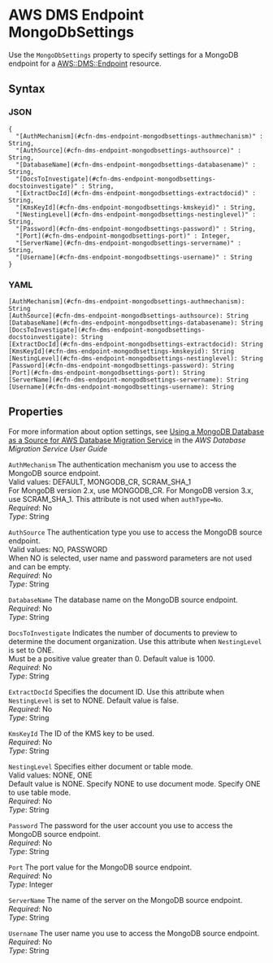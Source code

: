 # AWS DMS Endpoint MongoDbSettings<a name="aws-properties-dms-endpoint-mongodbsettings"></a>

Use the `MongoDbSettings` property to specify settings for a MongoDB endpoint for a [AWS::DMS::Endpoint](aws-resource-dms-endpoint.md) resource\.

## Syntax<a name="w4ab1c21c14d640b5"></a>

### JSON<a name="aws-properties-dms-endpoint-mongodbsettings-syntax.json"></a>

```
{
  "[AuthMechanism](#cfn-dms-endpoint-mongodbsettings-authmechanism)" : String,
  "[AuthSource](#cfn-dms-endpoint-mongodbsettings-authsource)" : String,
  "[DatabaseName](#cfn-dms-endpoint-mongodbsettings-databasename)" : String,
  "[DocsToInvestigate](#cfn-dms-endpoint-mongodbsettings-docstoinvestigate)" : String,
  "[ExtractDocId](#cfn-dms-endpoint-mongodbsettings-extractdocid)" : String,
  "[KmsKeyId](#cfn-dms-endpoint-mongodbsettings-kmskeyid)" : String,
  "[NestingLevel](#cfn-dms-endpoint-mongodbsettings-nestinglevel)" : String,
  "[Password](#cfn-dms-endpoint-mongodbsettings-password)" : String,
  "[Port](#cfn-dms-endpoint-mongodbsettings-port)" : Integer,
  "[ServerName](#cfn-dms-endpoint-mongodbsettings-servername)" : String,
  "[Username](#cfn-dms-endpoint-mongodbsettings-username)" : String
}
```

### YAML<a name="aws-properties-dms-endpoint-mongodbsettings-syntax.yaml"></a>

```
[AuthMechanism](#cfn-dms-endpoint-mongodbsettings-authmechanism): String
[AuthSource](#cfn-dms-endpoint-mongodbsettings-authsource): String
[DatabaseName](#cfn-dms-endpoint-mongodbsettings-databasename): String
[DocsToInvestigate](#cfn-dms-endpoint-mongodbsettings-docstoinvestigate): String
[ExtractDocId](#cfn-dms-endpoint-mongodbsettings-extractdocid): String
[KmsKeyId](#cfn-dms-endpoint-mongodbsettings-kmskeyid): String
[NestingLevel](#cfn-dms-endpoint-mongodbsettings-nestinglevel): String
[Password](#cfn-dms-endpoint-mongodbsettings-password): String
[Port](#cfn-dms-endpoint-mongodbsettings-port): String
[ServerName](#cfn-dms-endpoint-mongodbsettings-servername): String
[Username](#cfn-dms-endpoint-mongodbsettings-username): String
```

## Properties<a name="w4ab1c21c14d640b7"></a>

For more information about option settings, see [Using a MongoDB Database as a Source for AWS Database Migration Service](https://docs.aws.amazon.com/dms/latest/userguide/CHAP_Source.MongoDB.html) in the *AWS Database Migration Service User Guide*

`AuthMechanism`  <a name="cfn-dms-endpoint-mongodbsettings-authmechanism"></a>
 The authentication mechanism you use to access the MongoDB source endpoint\.   
Valid values: DEFAULT, MONGODB\_CR, SCRAM\_SHA\_1   
For MongoDB version 2\.x, use MONGODB\_CR\. For MongoDB version 3\.x, use SCRAM\_SHA\_1\. This attribute is not used when `authType=No`\.   
*Required*: No  
*Type*: String

`AuthSource`  <a name="cfn-dms-endpoint-mongodbsettings-authsource"></a>
 The authentication type you use to access the MongoDB source endpoint\.   
Valid values: NO, PASSWORD   
When NO is selected, user name and password parameters are not used and can be empty\.   
*Required*: No  
*Type*: String

`DatabaseName`  <a name="cfn-dms-endpoint-mongodbsettings-databasename"></a>
The database name on the MongoDB source endpoint\.  
*Required*: No  
*Type*: String

`DocsToInvestigate`  <a name="cfn-dms-endpoint-mongodbsettings-docstoinvestigate"></a>
 Indicates the number of documents to preview to determine the document organization\. Use this attribute when `NestingLevel` is set to ONE\.  
Must be a positive value greater than 0\. Default value is 1000\.  
*Required*: No  
*Type*: String

`ExtractDocId`  <a name="cfn-dms-endpoint-mongodbsettings-extractdocid"></a>
 Specifies the document ID\. Use this attribute when `NestingLevel` is set to NONE\. Default value is false\.   
*Required*: No  
*Type*: String

`KmsKeyId`  <a name="cfn-dms-endpoint-mongodbsettings-kmskeyid"></a>
The ID of the KMS key to be used\.  
*Required*: No  
*Type*: String

`NestingLevel`  <a name="cfn-dms-endpoint-mongodbsettings-nestinglevel"></a>
 Specifies either document or table mode\.   
Valid values: NONE, ONE  
Default value is NONE\. Specify NONE to use document mode\. Specify ONE to use table mode\.   
*Required*: No  
*Type*: String

`Password`  <a name="cfn-dms-endpoint-mongodbsettings-password"></a>
 The password for the user account you use to access the MongoDB source endpoint\.  
*Required*: No  
*Type*: String

`Port`  <a name="cfn-dms-endpoint-mongodbsettings-port"></a>
The port value for the MongoDB source endpoint\.  
*Required*: No  
*Type*: Integer

`ServerName`  <a name="cfn-dms-endpoint-mongodbsettings-servername"></a>
The name of the server on the MongoDB source endpoint\.   
*Required*: No  
*Type*: String

`Username`  <a name="cfn-dms-endpoint-mongodbsettings-username"></a>
The user name you use to access the MongoDB source endpoint\.  
*Required*: No  
*Type*: String